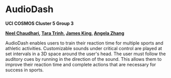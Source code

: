 # AudioDash

**UCI COSMOS Cluster 5 Group 3**

**[Neel Chaudhari](https://github.com/neelc17), [Tara Trinh](https://github.com/taratrinh), [James King](https://github.com/james1034king), [Angela Zhang](https://github.com/angelazhang331)**

AudioDash enables users to train their reaction time for multiple sports and athletic activities. Customizable sounds under critical control are played at set intervals in a 3D space around the user's head. The user must follow the auditory cues by running in the direction of the sound. This allows them to improve their reaction time and complete actions that are necessary for success in sports.
